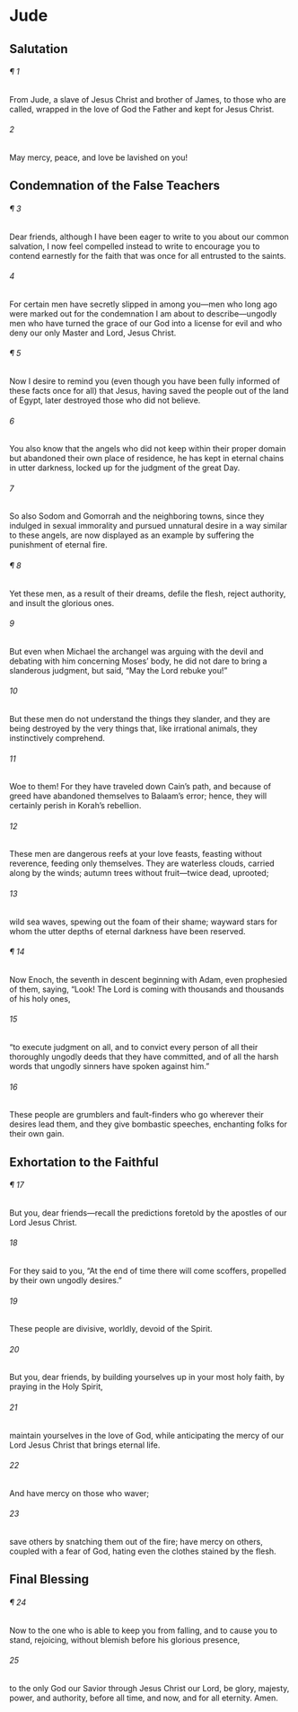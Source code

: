 # Jude
## Salutation
###### ¶ 1
From Jude, a slave of Jesus Christ and brother of James, to those who are called, wrapped in the love of God the Father and kept for Jesus Christ.
###### 2
May mercy, peace, and love be lavished on you!
## Condemnation of the False Teachers
###### ¶ 3
Dear friends, although I have been eager to write to you about our common salvation, I now feel compelled instead to write to encourage you to contend earnestly for the faith that was once for all entrusted to the saints.
###### 4
For certain men have secretly slipped in among you—men who long ago were marked out for the condemnation I am about to describe—ungodly men who have turned the grace of our God into a license for evil and who deny our only Master and Lord, Jesus Christ.
###### ¶ 5
Now I desire to remind you (even though you have been fully informed of these facts once for all) that Jesus, having saved the people out of the land of Egypt, later destroyed those who did not believe.
###### 6
You also know that the angels who did not keep within their proper domain but abandoned their own place of residence, he has kept in eternal chains in utter darkness, locked up for the judgment of the great Day.
###### 7
So also Sodom and Gomorrah and the neighboring towns, since they indulged in sexual immorality and pursued unnatural desire in a way similar to these angels, are now displayed as an example by suffering the punishment of eternal fire.
###### ¶ 8
Yet these men, as a result of their dreams, defile the flesh, reject authority, and insult the glorious ones.
###### 9
But even when Michael the archangel was arguing with the devil and debating with him concerning Moses’ body, he did not dare to bring a slanderous judgment, but said, “May the Lord rebuke you!”
###### 10
But these men do not understand the things they slander, and they are being destroyed by the very things that, like irrational animals, they instinctively comprehend.
###### 11
Woe to them! For they have traveled down Cain’s path, and because of greed have abandoned themselves to Balaam’s error; hence, they will certainly perish in Korah’s rebellion.
###### 12
These men are dangerous reefs at your love feasts, feasting without reverence, feeding only themselves. They are waterless clouds, carried along by the winds; autumn trees without fruit—twice dead, uprooted;
###### 13
wild sea waves, spewing out the foam of their shame; wayward stars for whom the utter depths of eternal darkness have been reserved.
###### ¶ 14
Now Enoch, the seventh in descent beginning with Adam, even prophesied of them, saying, “Look! The Lord is coming with thousands and thousands of his holy ones,
###### 15
“to execute judgment on all, and to convict every person of all their thoroughly ungodly deeds that they have committed, and of all the harsh words that ungodly sinners have spoken against him.”
###### 16
These people are grumblers and fault-finders who go wherever their desires lead them, and they give bombastic speeches, enchanting folks for their own gain.
## Exhortation to the Faithful
###### ¶ 17
But you, dear friends—recall the predictions foretold by the apostles of our Lord Jesus Christ.
###### 18
For they said to you, “At the end of time there will come scoffers, propelled by their own ungodly desires.”
###### 19
These people are divisive, worldly, devoid of the Spirit.
###### 20
But you, dear friends, by building yourselves up in your most holy faith, by praying in the Holy Spirit,
###### 21
maintain yourselves in the love of God, while anticipating the mercy of our Lord Jesus Christ that brings eternal life.
###### 22
And have mercy on those who waver;
###### 23
save others by snatching them out of the fire; have mercy on others, coupled with a fear of God, hating even the clothes stained by the flesh.
## Final Blessing
###### ¶ 24
Now to the one who is able to keep you from falling, and to cause you to stand, rejoicing, without blemish before his glorious presence,
###### 25
to the only God our Savior through Jesus Christ our Lord, be glory, majesty, power, and authority, before all time, and now, and for all eternity. Amen.
